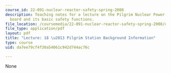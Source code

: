 ```yaml
---
course_id: 22-091-nuclear-reactor-safety-spring-2008
description: Teaching notes for a lecture on the Pilgrim Nuclear Power Station control
  board and its basic safety functions.
file_location: /coursemedia/22-091-nuclear-reactor-safety-spring-2008/da7ee79cf4f30a54061c942d744ac76c_MIT22_091S08_lec18note.pdf
file_type: application/pdf
layout: pdf
title: "Lecture: 18 \u2013 Pilgrim Station Background Information"
type: course
uid: da7ee79cf4f30a54061c942d744ac76c

---
```

None
